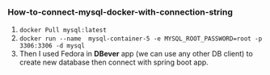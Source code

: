 ### How-to-connect-mysql-docker-with-connection-string


1. `docker Pull mysql:latest`
2. `docker run --name  mysql-container-5 -e MYSQL_ROOT_PASSWORD=root -p 3306:3306 -d mysql`
3. Then I used Fedora in **DBever** app (we can use any other DB client) to create new database then connect with spring boot app.
